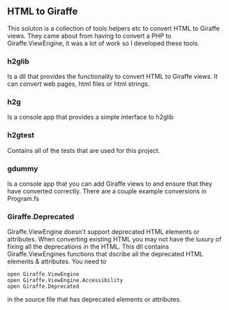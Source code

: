 
## HTML to Giraffe
This soluton is a collection of tools helpers etc to convert HTML to Giraffe views. They came about from having to convert a PHP to Giraffe.ViewEngine, it was a lot of work so I developed these tools.

### h2glib
Is a dll that provides the functionality to convert HTML to Giraffe views. It can convert web pages, html files or html strings.

### h2g
Is a console app that provides a simple interface to h2glib

### h2gtest
Contains all of the tests that are used for this project.

### gdummy
Is a console app that you can add Giraffe views to and ensure that they have converted correctly. There are a couple example conversions in Program.fs

### Giraffe.Deprecated
Giraffe.ViewEngine doesn't support deprecated HTML elements or attributes. When converting existing HTML you may not have the luxury of fixing all the deprecations in the HTML. This dll contains Giraffe.ViewEngines functions that dscribe all the deprecated HTML elements & attributes. You need to

```text
open Giraffe.ViewEngine
open Giraffe.ViewEngine.Accessibility
open Giraffe.Deprecated
```

in the source file that has deprecated elements or attributes.



